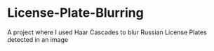 # License-Plate-Blurring
 A project where I used Haar Cascades to blur Russian License Plates detected in an image
